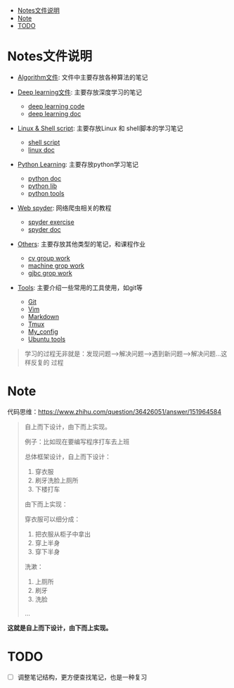 <!--ts-->
* [Notes文件说明](#notes文件说明)
* [Note](#note)
* [TODO](#todo)

<!-- Added by: mikizhu, at: 2021年 6月 6日 星期日 17时22分33秒 CST -->

<!--te-->

# Notes文件说明

- [Algorithm文件](./Algorithm): 文件中主要存放各种算法的笔记

- [Deep learning文件](./Deep_learning): 主要存放深度学习的笔记
  - [deep learning code](./Deep_learning/code) 
  - [deep learning doc](./Deep_learning/doc) 

- [Linux & Shell script](./Linux&Shell_script): 主要存放Linux 和 shell脚本的学习笔记
  - [shell script](./Linux&Shell_script/shell_script) 
  - [linux doc](./Linux&Shell_script/linux_doc) 

- [Python Learning](./Python_learning): 主要存放python学习笔记
  - [python doc](./Python_learning/doc) 
  - [python lib](./Python_learning/Pandas&Sklearn&Matplotlib)
  - [python tools](./Python_learning/tools) 

- [Web spyder](./Web_spyder): 网络爬虫相关的教程
  - [spyder exercise](./Web_spyder/spyder_exercise) 
  - [spyder doc](./Web_spyder/spyder_doc) 

- [Others](./Others): 主要存放其他类型的笔记，和课程作业
  - [cv group work](./Others/cv_groupwork) 
  - [machine grop work](./Others/machine_learning_work)
  - [gjbc grop work](./Others/gjbc) 

- [Tools](./Tools): 主要介绍一些常用的工具使用，如git等
  - [Git](./Tools/Git) 
  - [Vim](./Tools/Vim) 
  - [Markdown](./Tools/Markdown) 
  - [Tmux](./Tools/Tmux) 
  - [My_config](./Tools/My_config) 
  - [Ubuntu tools](./Tools/Ubuntu_tools) 

> 学习的过程无非就是：发现问题-->解决问题-->遇到新问题-->解决问题...这样反复的
> 过程

# Note

代码思维：https://www.zhihu.com/question/36426051/answer/151964584

> 自上而下设计，由下而上实现。
>
> 例子：比如现在要编写程序打车去上班
>
> 总体框架设计，自上而下设计：
>
> 1. 穿衣服
> 2. 刷牙洗脸上厕所
> 3. 下楼打车
>
> 由下而上实现：
>
> 穿衣服可以细分成：
>
> 1. 把衣服从柜子中拿出
> 2. 穿上半身
> 3. 穿下半身
>
> 洗漱：
>
> 1. 上厕所
> 2. 刷牙
> 3. 洗脸
>
> ...

**这就是自上而下设计，由下而上实现。**

# TODO

- [ ] 调整笔记结构，更方便查找笔记，也是一种复习

